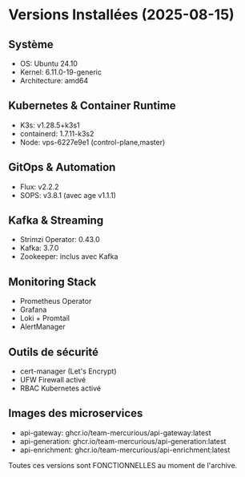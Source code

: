 # Versions Installées (2025-08-15)

## Système
- OS: Ubuntu 24.10
- Kernel: 6.11.0-19-generic  
- Architecture: amd64

## Kubernetes & Container Runtime
- K3s: v1.28.5+k3s1
- containerd: 1.7.11-k3s2
- Node: vps-6227e9e1 (control-plane,master)

## GitOps & Automation
- Flux: v2.2.2
- SOPS: v3.8.1 (avec age v1.1.1)

## Kafka & Streaming  
- Strimzi Operator: 0.43.0
- Kafka: 3.7.0
- Zookeeper: inclus avec Kafka

## Monitoring Stack
- Prometheus Operator
- Grafana
- Loki + Promtail
- AlertManager

## Outils de sécurité
- cert-manager (Let's Encrypt)
- UFW Firewall activé
- RBAC Kubernetes activé

## Images des microservices
- api-gateway: ghcr.io/team-mercurious/api-gateway:latest
- api-generation: ghcr.io/team-mercurious/api-generation:latest
- api-enrichment: ghcr.io/team-mercurious/api-enrichment:latest

Toutes ces versions sont FONCTIONNELLES au moment de l'archive.